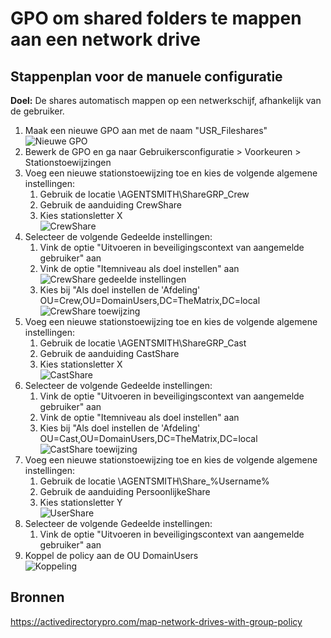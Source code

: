 # GPO om shared folders te mappen aan een network drive

## Stappenplan voor de manuele configuratie

**Doel:** De shares automatisch mappen op een netwerkschijf, afhankelijk van de gebruiker.

1. Maak een nieuwe GPO aan met de naam "USR_Fileshares" </br>
![Nieuwe GPO](./Images/nieuwe-GPO.png?raw=true "Nieuwe GPO")
2. Bewerk de GPO en ga naar Gebruikersconfiguratie > Voorkeuren > Stationstoewijzingen
3. Voeg een nieuwe stationstoewijzing toe en kies de volgende algemene instellingen:
   1. Gebruik de locatie \\AGENTSMITH\ShareGRP_Crew
   2. Gebruik de aanduiding CrewShare
   3. Kies stationsletter X </br>
![CrewShare](./Images/USR_Fileshares/CrewShare.jpg?raw=true "Crew Share")
4. Selecteer de volgende Gedeelde instellingen:
   1. Vink de optie "Uitvoeren in beveiligingscontext van aangemelde gebruiker" aan
   2. Vink de optie "Itemniveau als doel instellen" aan </br>
   ![CrewShare gedeelde instellingen](./Images/USR_Fileshares/CrewShare-common.jpg?raw=true "Crew Common")
   3. Kies bij "Als doel instellen de 'Afdeling' OU=Crew,OU=DomainUsers,DC=TheMatrix,DC=local </br>
   ![CrewShare toewijzing](./Images/USR_Fileshares/CrewShare-toewijzing.jpg?raw=true "Crew Share toewijzing")
5. Voeg een nieuwe stationstoewijzing toe en kies de volgende algemene instellingen:
   1. Gebruik de locatie \\AGENTSMITH\ShareGRP_Cast
   2. Gebruik de aanduiding CastShare
   3. Kies stationsletter X </br>
   ![CastShare](./Images/USR_Fileshares/CastShare.jpg?raw=true "Cast Share")
6. Selecteer de volgende Gedeelde instellingen:
   1. Vink de optie "Uitvoeren in beveiligingscontext van aangemelde gebruiker" aan
   2. Vink de optie "Itemniveau als doel instellen" aan </br>
   3. Kies bij "Als doel instellen de 'Afdeling' OU=Cast,OU=DomainUsers,DC=TheMatrix,DC=local </br>
   ![CastShare toewijzing](./Images/USR_Fileshares/CastShare-toewijzing.jpg?raw=true "Cast Share toewijzing")
7. Voeg een nieuwe stationstoewijzing toe en kies de volgende algemene instellingen:
   1. Gebruik de locatie \\AGENTSMITH\Share_%Username%
   2. Gebruik de aanduiding PersoonlijkeShare
   3. Kies stationsletter Y </br>
   ![UserShare](./Images/USR_Fileshares/UserShare.jpg?raw=true "UserShare")
8. Selecteer de volgende Gedeelde instellingen:
   1. Vink de optie "Uitvoeren in beveiligingscontext van aangemelde gebruiker" aan
9. Koppel de policy aan de OU DomainUsers</br>
![Koppeling](./Images/USR_Fileshares/GPO-aanmaken.jpg?raw=true "Koppeling")

## Bronnen

<https://activedirectorypro.com/map-network-drives-with-group-policy>
